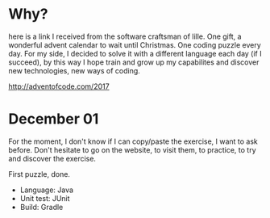 # Why? 

here is a link I received from the software craftsman of lille.  One gift, a wonderful advent calendar to wait until 
Christmas.  One coding puzzle every day.
For my side, I decided to solve it with a different language each day (if I succeed), by this way I hope train and grow up my capabilites and discover new technologies, new ways of coding.

  
http://adventofcode.com/2017

# December 01

For the moment, I don't know if I can copy/paste the exercise, I want to ask before.  Don't hesitate to go on the website, to visit them, to practice, to try and discover the exercise.

First puzzle, done.
* Language: Java
* Unit test: JUnit
* Build: Gradle
